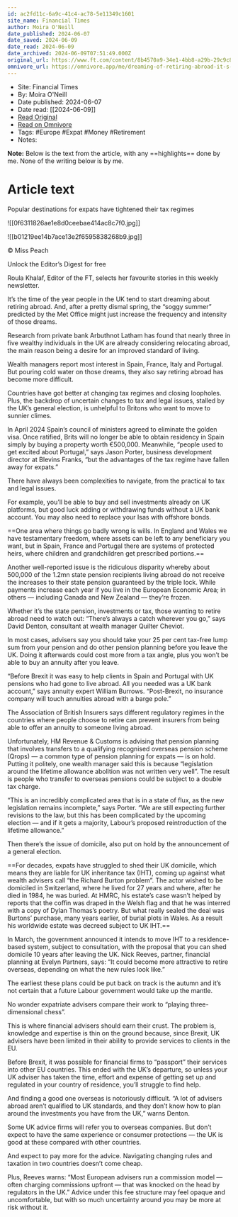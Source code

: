```yaml
---
id: ac2fd11c-6a9c-41c4-ac78-5e11349c1601
site_name: Financial Times
author: Moira O'Neill
date_published: 2024-06-07
date_saved: 2024-06-09
date_read: 2024-06-09
date_archived: 2024-06-09T07:51:49.000Z
original_url: https://www.ft.com/content/8b4570a9-34e1-4bb8-a29b-29c9c8219719
omnivore_url: https://omnivore.app/me/dreaming-of-retiring-abroad-it-s-more-difficult-than-you-think-18ffbfa081c
---
```


 - Site: Financial Times
 - By: Moira O'Neill
 - Date published: 2024-06-07
 - Date read: [[2024-06-09]]
 - [Read Original](https://www.ft.com/content/8b4570a9-34e1-4bb8-a29b-29c9c8219719)
 - [Read on Omnivore](https://omnivore.app/me/dreaming-of-retiring-abroad-it-s-more-difficult-than-you-think-18ffbfa081c)
 - Tags:  #Europe  #Expat  #Money  #Retirement 
 - Notes: 

**Note:** Below is the text from the article, with any ==highlights== done by me. None of the writing below is by me.

# Article text
Popular destinations for expats have tightened their tax regimes

![[0f6311826ae1e8d0ceebae414ac8c7f0.jpg]]

![[b01219ee14b7ace13e2f6595838268b9.jpg]]

© Miss Peach

Unlock the Editor’s Digest for free

Roula Khalaf, Editor of the FT, selects her favourite stories in this weekly newsletter.

It’s the time of the year people in the UK tend to start dreaming about retiring abroad. And, after a pretty dismal spring, the “soggy summer” predicted by the Met Office might just increase the frequency and intensity of those dreams.

Research from private bank Arbuthnot Latham has found that nearly three in five wealthy individuals in the UK are already considering relocating abroad, the main reason being a desire for an improved standard of living.

Wealth managers report most interest in Spain, France, Italy and Portugal. But pouring cold water on those dreams, they also say retiring abroad has become more difficult.

Countries have got better at changing tax regimes and closing loopholes. Plus, the backdrop of uncertain changes to tax and legal issues, stalled by the UK’s general election, is unhelpful to Britons who want to move to sunnier climes.

In April 2024 Spain’s council of ministers agreed to eliminate the golden visa. Once ratified, Brits will no longer be able to obtain residency in Spain simply by buying a property worth €500,000\. Meanwhile, “people used to get excited about Portugal,” says Jason Porter, business development director at Blevins Franks, “but the advantages of the tax regime have fallen away for expats.”

There have always been complexities to navigate, from the practical to tax and legal issues.

For example, you’ll be able to buy and sell investments already on UK platforms, but good luck adding or withdrawing funds without a UK bank account. You may also need to replace your Isas with offshore bonds.

==One area where things go badly wrong is wills. In England and Wales we have testamentary freedom, where assets can be left to any beneficiary you want, but in Spain, France and Portugal there are systems of protected heirs, where children and grandchildren get prescribed portions.==

Another well-reported issue is the ridiculous disparity whereby about 500,000 of the 1.2mn state pension recipients living abroad do not receive the increases to their state pension guaranteed by the triple lock. While payments increase each year if you live in the European Economic Area; in others — including Canada and New Zealand — they’re frozen.

Whether it’s the state pension, investments or tax, those wanting to retire abroad need to watch out: “There’s always a catch wherever you go,” says David Denton, consultant at wealth manager Quilter Cheviot.

In most cases, advisers say you should take your 25 per cent tax-free lump sum from your pension and do other pension planning before you leave the UK. Doing it afterwards could cost more from a tax angle, plus you won’t be able to buy an annuity after you leave.

“Before Brexit it was easy to help clients in Spain and Portugal with UK pensions who had gone to live abroad. All you needed was a UK bank account,” says annuity expert William Burrows. “Post-Brexit, no insurance company will touch annuities abroad with a barge pole.” 

The Association of British Insurers says different regulatory regimes in the countries where people choose to retire can prevent insurers from being able to offer an annuity to someone living abroad.

Unfortunately, HM Revenue & Customs is advising that pension planning that involves transfers to a qualifying recognised overseas pension scheme (Qrops) — a common type of pension planning for expats — is on hold. Putting it politely, one wealth manager said this is because “legislation around the lifetime allowance abolition was not written very well”. The result is people who transfer to overseas pensions could be subject to a double tax charge.

“This is an incredibly complicated area that is in a state of flux, as the new legislation remains incomplete,” says Porter. “We are still expecting further revisions to the law, but this has been complicated by the upcoming election — and if it gets a majority, Labour’s proposed reintroduction of the lifetime allowance.”

Then there’s the issue of domicile, also put on hold by the announcement of a general election.

==For decades, expats have struggled to shed their UK domicile, which means they are liable for UK inheritance tax (IHT), coming up against what wealth advisers call “the Richard Burton problem”. The actor wished to be domiciled in Switzerland, where he lived for 27 years and where, after he died in 1984, he was buried. At HMRC, his estate’s case wasn’t helped by reports that the coffin was draped in the Welsh flag and that he was interred with a copy of Dylan Thomas’s poetry. But what really sealed the deal was Burtons’ purchase, many years earlier, of burial plots in Wales. As a result his worldwide estate was decreed subject to UK IHT.==

In March, the government announced it intends to move IHT to a residence-based system, subject to consultation, with the proposal that you can shed domicile 10 years after leaving the UK. Nick Reeves, partner, financial planning at Evelyn Partners, says: “It could become more attractive to retire overseas, depending on what the new rules look like.”

The earliest these plans could be put back on track is the autumn and it’s not certain that a future Labour government would take up the mantle.

No wonder expatriate advisers compare their work to “playing three-dimensional chess”.

This is where financial advisers should earn their crust. The problem is, knowledge and expertise is thin on the ground because, since Brexit, UK advisers have been limited in their ability to provide services to clients in the EU.

Before Brexit, it was possible for financial firms to “passport” their services into other EU countries. This ended with the UK’s departure, so unless your UK adviser has taken the time, effort and expense of getting set up and regulated in your country of residence, you’ll struggle to find help.

And finding a good one overseas is notoriously difficult. “A lot of advisers abroad aren’t qualified to UK standards, and they don’t know how to plan around the investments you have from the UK,” warns Denton.

Some UK advice firms will refer you to overseas companies. But don’t expect to have the same experience or consumer protections — the UK is good at these compared with other countries.

And expect to pay more for the advice. Navigating changing rules and taxation in two countries doesn’t come cheap.

Plus, Reeves warns: “Most European advisers run a commission model — often charging commissions upfront — that was knocked on the head by regulators in the UK.” Advice under this fee structure may feel opaque and uncomfortable, but with so much uncertainty around you may be more at risk without it.

